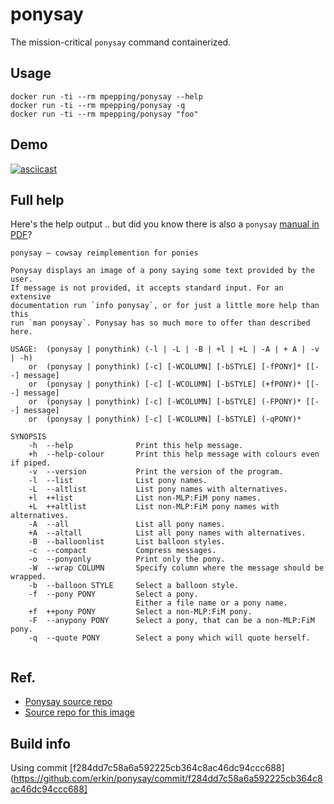 # ponysay

The mission-critical `ponysay` command containerized.


Usage
-----

```
docker run -ti --rm mpepping/ponysay --help
docker run -ti --rm mpepping/ponysay -q
docker run -ti --rm mpepping/ponysay "foo"

```

Demo
----

[![asciicast](https://asciinema.org/a/a5uhtpmy5wbkiilqkivi7luir.png)](https://asciinema.org/a/a5uhtpmy5wbkiilqkivi7luir)


Full help
---------

Here's the help output .. but did you know there is also a `ponysay` [manual in PDF](https://github.com/erkin/ponysay/blob/master/ponysay.pdf)?


```
ponysay — cowsay reimplemention for ponies

Ponysay displays an image of a pony saying some text provided by the user.
If message is not provided, it accepts standard input. For an extensive
documentation run `info ponysay`, or for just a little more help than this
run `man ponysay`. Ponysay has so much more to offer than described here.

USAGE:	(ponysay | ponythink) (-l | -L | -B | +l | +L | -A | + A | -v | -h)
    or	(ponysay | ponythink) [-c] [-WCOLUMN] [-bSTYLE] [-fPONY]* [[--] message]
    or	(ponysay | ponythink) [-c] [-WCOLUMN] [-bSTYLE] (+fPONY)* [[--] message]
    or	(ponysay | ponythink) [-c] [-WCOLUMN] [-bSTYLE] (-FPONY)* [[--] message]
    or	(ponysay | ponythink) [-c] [-WCOLUMN] [-bSTYLE] (-qPONY)*

SYNOPSIS
    -h  --help              Print this help message.
    +h  --help-colour       Print this help message with colours even if piped.
    -v  --version           Print the version of the program.
    -l  --list              List pony names.
    -L  --altlist           List pony names with alternatives.
    +l  ++list              List non-MLP:FiM pony names.
    +L  ++altlist           List non-MLP:FiM pony names with alternatives.
    -A  --all               List all pony names.
    +A  --altall            List all pony names with alternatives.
    -B  --balloonlist       List balloon styles.
    -c  --compact           Compress messages.
    -o  --ponyonly          Print only the pony.
    -W  --wrap COLUMN       Specify column where the message should be wrapped.
    -b  --balloon STYLE     Select a balloon style.
    -f  --pony PONY         Select a pony.
                            Either a file name or a pony name.
    +f  ++pony PONY         Select a non-MLP:FiM pony.
    -F  --anypony PONY      Select a pony, that can be a non-MLP:FiM pony.
    -q  --quote PONY        Select a pony which will quote herself.


```


Ref.
----

* [Ponysay source repo](https://github.com/erkin/ponysay/)
* [Source repo for this image](http://github.com/mpepping)


Build info
----------

Using commit [f284dd7c58a6a592225cb364c8ac46dc94ccc688](https://github.com/erkin/ponysay/commit/f284dd7c58a6a592225cb364c8ac46dc94ccc688]
